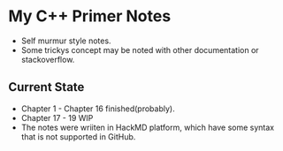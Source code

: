# My C++ Primer Notes

* Self murmur style notes.
* Some trickys concept may be noted with other documentation or stackoverflow.
## Current State
* Chapter 1 - Chapter 16 finished(probably).
* Chapter 17 - 19 WIP
* The notes were wriiten in HackMD platform, which have some syntax that is not supported in GitHub.